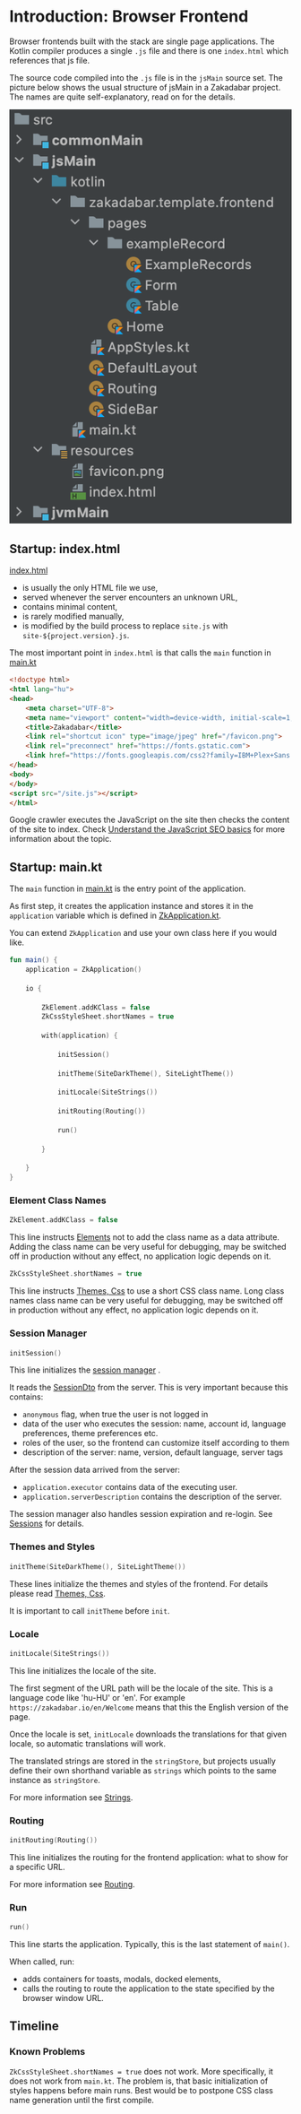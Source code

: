# Introduction: Browser Frontend

Browser frontends built with the stack are single page applications. The Kotlin compiler produces a single `.js` file
and there is one `index.html` which references that js file.

The source code compiled into the `.js` file is in the `jsMain` source set. The picture below shows the usual structure
of jsMain in a Zakadabar project. The names are quite self-explanatory, read on for the details.

![Browser Sources](browser-sources.dark.png)

## Startup: index.html

[index.html](../../../../site/src/jsMain/resources/index.html)

* is usually the only HTML file we use,
* served whenever the server encounters an unknown URL,
* contains minimal content,
* is rarely modified manually,
* is modified by the build process to replace `site.js` with `site-${project.version}.js`.

The most important point in `index.html` is that calls the `main` function
in [main.kt](../../../../site/src/jsMain/kotlin/main.kt)

```html
<!doctype html>
<html lang="hu">
<head>
    <meta charset="UTF-8">
    <meta name="viewport" content="width=device-width, initial-scale=1, maximum-scale=1">
    <title>Zakadabar</title>
    <link rel="shortcut icon" type="image/jpeg" href="/favicon.png">
    <link rel="preconnect" href="https://fonts.gstatic.com">
    <link href="https://fonts.googleapis.com/css2?family=IBM+Plex+Sans:wght@300;400;500&display=swap" rel="stylesheet">
</head>
<body>
</body>
<script src="/site.js"></script>
</html>
```

<div data-zk-enrich="Note" data-zk-flavour="Secondary" data-zk-title="Search Engine Optimization">
Google crawler executes the JavaScript on the site then checks the content of the site to index.
Check <a href="https://developers.google.com/search/docs/guides/javascript-seo-basics">Understand the JavaScript SEO basics</a>
for more information about the topic.
</div>

## Startup: main.kt

The `main` function in [main.kt](../../../../site/src/jsMain/kotlin/main.kt) is the entry point of the application.

As first step, it creates the application instance and stores it in the `application` variable which is defined
in [ZkApplication.kt](/src/jsMain/kotlin/zakadabar/stack/frontend/application/ZkApplication.kt).

You can extend `ZkApplication` and use your own class here if you would like.

```kotlin
fun main() {
    application = ZkApplication()

    io {

        ZkElement.addKClass = false
        ZkCssStyleSheet.shortNames = true

        with(application) {

            initSession()

            initTheme(SiteDarkTheme(), SiteLightTheme())

            initLocale(SiteStrings())

            initRouting(Routing())

            run()

        }

    }
}
```

### Element Class Names

```kotlin
ZkElement.addKClass = false
```

This line instructs [Elements](./structure/Elements.md) not to add the class name as a data attribute. Adding the
class name can be very useful for debugging, may be switched off in production without any effect, no application logic depends on it.

```kotlin
ZkCssStyleSheet.shortNames = true
```

This line instructs [Themes, Css](./structure/ThemesCss.md) to use a short CSS class name. Long class names
class name can be very useful for debugging, may be switched off in production without any effect, no application logic depends on it.

### Session Manager

```kotlin
initSession()
```

This line initializes the [session manager](/src/jsMain/kotlin/zakadabar/stack/frontend/application/ZkSessionManager.kt)
.

It reads the [SessionDto](/src/commonMain/kotlin/zakadabar/stack/data/builtin/account/SessionDto.kt) from the server.
This is very important because this contains:

* `anonymous` flag, when true the user is not logged in
* data of the user who executes the session: name, account id, language preferences, theme preferences etc.
* roles of the user, so the frontend can customize itself according to them
* description of the server: name, version, default language, server tags

After the session data arrived from the server:

* `application.executor` contains data of the executing user.
* `application.serverDescription` contains the description of the server.

The session manager also handles session expiration and re-login. See [Sessions](../common/Sessions.md) for details.

### Themes and Styles

```kotlin
initTheme(SiteDarkTheme(), SiteLightTheme())
```

These lines initialize the themes and styles of the frontend. For details please
read [Themes, Css](./structure/ThemesCss.md).

It is important to call `initTheme` before `init`.

### Locale

```kotlin
initLocale(SiteStrings())
```

This line initializes the locale of the site.

The first segment of the URL path will be the locale of the site. This is a language code like 'hu-HU' or 'en'. For
example `https://zakadabar.io/en/Welcome` means that this the English version of the page.

Once the locale is set, `initLocale` downloads the translations for that given locale, so automatic translations will
work.

The translated strings are stored in the `stringStore`, but projects usually define their own shorthand variable
as `strings` which points to the same instance as `stringStore`.

For more information see [Strings](../common/Strings.md).

### Routing

```kotlin
initRouting(Routing())
```

This line initializes the routing for the frontend application: what to show for a specific URL.

For more information see [Routing](./structure/Routing.md).

### Run

```kotlin
run()
```

This line starts the application. Typically, this is the last statement of `main()`.

When called, run:

* adds containers for toasts, modals, docked elements,
* calls the routing to route the application to the state specified by the browser window URL.

## Timeline

### Known Problems

`ZkCssStyleSheet.shortNames = true` does not work. More specifically, it does
not work from `main.kt`. The problem is, that basic initialization of styles
happens before main runs. Best would be to postpone CSS class name generation
until the first compile.